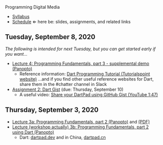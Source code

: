 Programming Digital Media

- [Syllabus](syllabus.md)
- [Schedule](schedule.md)   &lArr; here be: slides, assignments, and related links

## Tuesday, September 8, 2020

*The following is intended for next Tuesday, but you can get started early if you want...*

- [Lecture 4: Programming Fundamentals, part 3 - supplemental demo (Panopto)](https://rochester.hosted.panopto.com/Panopto/Pages/Viewer.aspx?id=7aa16050-2ea3-42e4-9d47-ac2d00d648d0)
  - Reference information: [Dart Programming Tutorial (Tutorialspoint website)](https://www.tutorialspoint.com/dart_programming/index.htm) ...and if you find other useful reference websites for Dart, share them in the #chatter channel in Slack
- [Assignment 2: Dart Gist](assignment02-dart-gist/instructions.md) (due: Thursday, September 10)
  - A useful video: [Share your DartPad using GitHub Gist (YouTube 1:47)](https://youtu.be/2Lh7TslkkKU)

## Thursday, September 3, 2020

- [Lecture 3a: Programming Fundamentals, part 2 (Panopto)](https://rochester.hosted.panopto.com/Panopto/Pages/Viewer.aspx?id=c3fef8aa-dfbb-4f93-ab8a-ac2b00fbcd27) and [(PDF)](03-programming-fundamentals2/programming-fundamentals2.pdf)
- [Lecture (workshop actually) 3b: Programming Fundamentals, part 2 using Dart (Panopto)](https://rochester.hosted.panopto.com/Panopto/Pages/Viewer.aspx?id=547d735b-6e9f-4556-bb60-ac2b01641ecd)
  - Dart: [dartpad.dev](https://dartpad.dev/) and in China, [dartpad.cn](https://dartpad.cn/)

